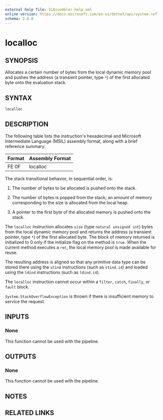 ```yaml
---
external help file: ILAssembler-help.xml
online version: https://docs.microsoft.com/en-us/dotnet/api/system.reflection.emit.opcodes.localloc
schema: 2.0.0
---
```


# localloc

## SYNOPSIS

Allocates a certain number of bytes from the local dynamic memory pool and pushes the address (a transient pointer, type `*`) of the first allocated byte onto the evaluation stack.

## SYNTAX

```powershell
localloc
```

## DESCRIPTION

The following table lists the instruction's hexadecimal and Microsoft Intermediate Language (MSIL) assembly format, along with a brief reference summary:

| Format | Assembly Format |
| ------ | --------------- |
| FE 0F  | localloc        |

 The stack transitional behavior, in sequential order, is:

1.  The number of bytes to be allocated is pushed onto the stack.

2.  The number of bytes is popped from the stack; an amount of memory corresponding to the size is allocated from the local heap.

3.  A pointer to the first byte of the allocated memory is pushed onto the stack.

 The `localloc` instruction allocates `size` (type `natural unsigned int`) bytes from the local dynamic memory pool and returns the address (a transient pointer, type `*`) of the first allocated byte. The block of memory returned is initialized to 0 only if the initialize flag on the method is `true`. When the current method executes a `ret`, the local memory pool is made available for reuse.

 The resulting address is aligned so that any primitive data type can be stored there using the `stind` instructions (such as `stind.i4`) and loaded using the `ldind` instructions (such as `ldind.i4`).

 The `localloc` instruction cannot occur within a `filter`, `catch`, `finally`, or `fault` block.

 `System.StackOverflowException` is thrown if there is insufficient memory to service the request.

## INPUTS

### None

This function cannot be used with the pipeline.

## OUTPUTS

### None

This function cannot be used with the pipeline.

## NOTES

## RELATED LINKS
